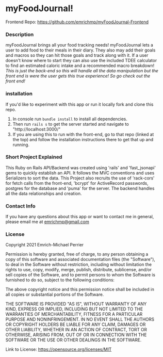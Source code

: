 # myFoodJournal!
Frontend Repo: https://github.com/emrichmp/myFoodJournal-Frontend

### Description
myFoodJournal brings all your food tracking needs! myFoodJournal lets a user to add food to their meals in their diary. They also may add their goals and macros so they can hit those goals and track along with it. If a user doesn't know where to start they can also use the included TDEE calculator to find an estimated caloric intake and a recommended macro breakdown! *This is just the back-end so this will handle all the data manipulation but the front end is were the user gets this true experience! So go check out the front end!*

### installation
If you'd like to experiment with this app or run it locally fork and clone this repo.
1. In console run ```bundle install``` to install all dependencies.
2. Then run ```rails s``` to get the server started and navigate to "http://localhost:3000/"
3. If you are using this to run with the front-end, go to that repo (linked at the top) and follow the installation instructions there to get that up and running.

### Short Project Explained
This Ruby on Rails API/Backend was created using 'rails' and 'fast_jsonapi' gems to quickly establish an API. It follows the MVC conventions and uses Serializers to sort the data. This Project also recruits the use of 'rack-cors' for fetch calls from the front-end, 'bcrypt' for ActiveRecord passwords, postgres for the database and 'puma' for the server. The backend handles all the data relationships and creation.

### Contact Info
If you have any questions about this app or want to contact me in general, please email me at emrichmp@gmail.com

### License
Copyright 2021 Emrich-Michael Perrier

Permission is hereby granted, free of charge, to any person obtaining a copy of this software and associated documentation files (the "Software"), to deal in the Software without restriction, including without limitation the rights to use, copy, modify, merge, publish, distribute, sublicense, and/or sell copies of the Software, and to permit persons to whom the Software is furnished to do so, subject to the following conditions:

The above copyright notice and this permission notice shall be included in all copies or substantial portions of the Software.

THE SOFTWARE IS PROVIDED "AS IS", WITHOUT WARRANTY OF ANY KIND, EXPRESS OR IMPLIED, INCLUDING BUT NOT LIMITED TO THE WARRANTIES OF MERCHANTABILITY, FITNESS FOR A PARTICULAR PURPOSE AND NONINFRINGEMENT. IN NO EVENT SHALL THE AUTHORS OR COPYRIGHT HOLDERS BE LIABLE FOR ANY CLAIM, DAMAGES OR OTHER LIABILITY, WHETHER IN AN ACTION OF CONTRACT, TORT OR OTHERWISE, ARISING FROM, OUT OF OR IN CONNECTION WITH THE SOFTWARE OR THE USE OR OTHER DEALINGS IN THE SOFTWARE.

Link to License: https://opensource.org/licenses/MIT